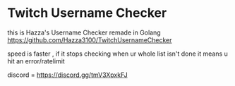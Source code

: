 # Twitch Username Checker

this is Hazza's Username Checker remade in Golang
https://github.com/Hazza3100/TwitchUsernameChecker

speed is faster , if it stops checking when ur whole list isn't done it means u hit an error/ratelimit

discord = https://discord.gg/tmV3XpxkFJ
